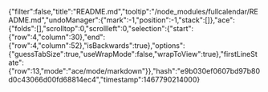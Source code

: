 {"filter":false,"title":"README.md","tooltip":"/node_modules/fullcalendar/README.md","undoManager":{"mark":-1,"position":-1,"stack":[]},"ace":{"folds":[],"scrolltop":0,"scrollleft":0,"selection":{"start":{"row":4,"column":30},"end":{"row":4,"column":52},"isBackwards":true},"options":{"guessTabSize":true,"useWrapMode":false,"wrapToView":true},"firstLineState":{"row":13,"mode":"ace/mode/markdown"}},"hash":"e9b030ef0607bd97b80d0c43066d00fd68814ec4","timestamp":1467790214000}